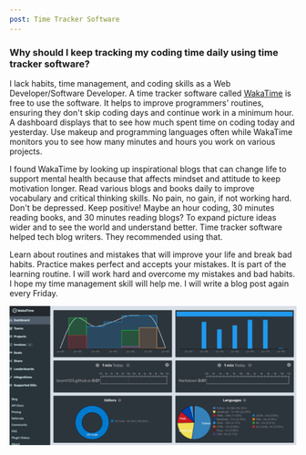 ```yaml
---
post: Time Tracker Software
---
```


<h3>Why should I keep tracking my coding time daily using time tracker software?</h3>
I lack habits, time management, and coding skills as a Web Developer/Software Developer. A time tracker software called <a href="https://wakatime.com/">WakaTime</a> is free to use the software. It helps to improve programmers' routines, ensuring they don't skip coding days and continue work in a minimum hour. A dashboard displays that to see how much spent time on coding today and yesterday. Use makeup and programming languages often while WakaTime monitors you to see how many minutes and hours you work on various projects. 

I found WakaTime by looking up inspirational blogs that can change life to support mental health because that affects mindset and attitude to keep motivation longer. Read various blogs and books daily to improve vocabulary and critical thinking skills. No pain, no gain, if not working hard. Don't be depressed. Keep positive! Maybe an hour coding, 30 minutes reading books, and 30 minutes reading blogs? To expand picture ideas wider and to see the world and understand better. Time tracker software helped tech blog writers. They recommended using that.

Learn about routines and mistakes that will improve your life and break bad habits. Practice makes perfect and accepts your mistakes. It is part of the learning routine. I will work hard and overcome my mistakes and bad habits. I hope my time management skill will help me. I will write a blog post again every Friday. 

![](/assets/images/wakatime.png)
